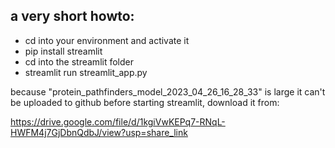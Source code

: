 ## a very short howto:

- cd into your environment and activate it
- pip install streamlit
- cd into the streamlit folder
- streamlit run streamlit_app.py

because "protein_pathfinders_model_2023_04_26_16_28_33" is large it can't be uploaded to github
before starting streamlit, download it from:

https://drive.google.com/file/d/1kgiVwKEPq7-RNqL-HWFM4j7GjDbnQdbJ/view?usp=share_link

